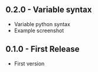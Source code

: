 ## 0.2.0 - Variable syntax
* Variable python syntax
* Example screenshot

## 0.1.0 - First Release
* First version

